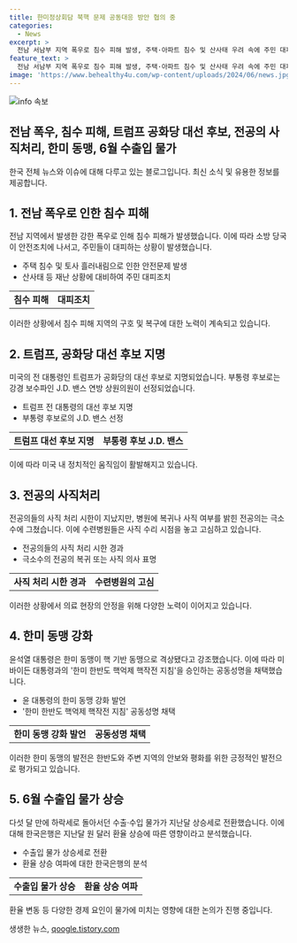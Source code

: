 ```yaml
---
title: 한미정상회담 북핵 문제 공동대응 방안 협의 중
categories:
  - News
excerpt: >
  전남 서남부 지역 폭우로 침수 피해 발생, 주택·아파트 침수 및 산사태 우려 속에 주민 대피. 트럼프, 공화당 대선 후보로 밴스 부통령 후보 지명. 병원에 복귀 미고지·사직한 전공의 극소수. 윤대통령, 한미 동맹 강조하며 핵 기반 동맹으로 격상. 6월 수출입 물가, 환율 상승 여파에 다섯 달 만에 상승 전환. #침수피해 #트럼프 #밴스 #사직처리 #한미동맹 #수출입물가
feature_text: >
  전남 서남부 지역 폭우로 침수 피해 발생, 주택·아파트 침수 및 산사태 우려 속에 주민 대피. 트럼프, 공화당 대선 후보로 밴스 부통령 후보 지명. 병원에 복귀 미고지·사직한 전공의 극소수. 윤대통령, 한미 동맹 강조하며 핵 기반 동맹으로 격상. 6월 수출입 물가, 환율 상승 여파에 다섯 달 만에 상승 전환. #침수피해 #트럼프 #밴스 #사직처리 #한미동맹 #수출입물가
image: 'https://www.behealthy4u.com/wp-content/uploads/2024/06/news.jpg'
---
```


<p><img src="https://www.behealthy4u.com/wp-content/uploads/2024/06/news.jpg" alt="info 속보" /></p>

<h2>전남 폭우, 침수 피해, 트럼프 공화당 대선 후보, 전공의 사직처리, 한미 동맹, 6월 수출입 물가</h2>

<p data-ke-size="size16">한국 전체 뉴스와 이슈에 대해 다루고 있는 블로그입니다. 최신 소식 및 유용한 정보를 제공합니다.</p>

<h2 data-ke-size="size26">1. 전남 폭우로 인한 침수 피해</h2>

<p data-ke-size="size16">전남 지역에서 발생한 강한 폭우로 인해 침수 피해가 발생했습니다. 이에 따라 소방 당국이 안전조치에 나서고, 주민들이 대피하는 상황이 발생했습니다.</p>

<ul>
    <li>주택 침수 및 토사 흘러내림으로 인한 안전문제 발생</li>
    <li>산사태 등 재난 상황에 대비하여 주민 대피조치</li>
</ul>

<table>
    <tr>
        <td style="text-align: center; height: 17px;"><b>침수 피해</b></td>
        <td style="text-align: center; height: 17px;"><b>대피조치</b></td>
    </tr>
</table>

<p data-ke-size="size16">이러한 상황에서 침수 피해 지역의 구호 및 복구에 대한 노력이 계속되고 있습니다.</p>

<h2 data-ke-size="size26">2. 트럼프, 공화당 대선 후보 지명</h2>

<p data-ke-size="size16">미국의 전 대통령인 트럼프가 공화당의 대선 후보로 지명되었습니다. 부통령 후보로는 강경 보수파인 J.D. 밴스 연방 상원의원이 선정되었습니다.</p>

<ul>
    <li>트럼프 전 대통령의 대선 후보 지명</li>
    <li>부통령 후보로의 J.D. 밴스 선정</li>
</ul>

<table>
    <tr>
        <td style="text-align: center; height: 17px;"><b>트럼프 대선 후보 지명</b></td>
        <td style="text-align: center; height: 17px;"><b>부통령 후보 J.D. 밴스</b></td>
    </tr>
</table>

<p data-ke-size="size16">이에 따라 미국 내 정치적인 움직임이 활발해지고 있습니다.</p>

<h2 data-ke-size="size26">3. 전공의 사직처리</h2>

<p data-ke-size="size16">전공의들의 사직 처리 시한이 지났지만, 병원에 복귀나 사직 여부를 밝힌 전공의는 극소수에 그쳤습니다. 이에 수련병원들은 사직 수리 시점을 놓고 고심하고 있습니다.</p>

<ul>
    <li>전공의들의 사직 처리 시한 경과</li>
    <li>극소수의 전공의 복귀 또는 사직 의사 표명</li>
</ul>

<table>
    <tr>
        <td style="text-align: center; height: 17px;"><b>사직 처리 시한 경과</b></td>
        <td style="text-align: center; height: 17px;"><b>수련병원의 고심</b></td>
    </tr>
</table>

<p data-ke-size="size16">이러한 상황에서 의료 현장의 안정을 위해 다양한 노력이 이어지고 있습니다.</p>

<h2 data-ke-size="size26">4. 한미 동맹 강화</h2>

<p data-ke-size="size16">윤석열 대통령은 한미 동맹이 핵 기반 동맹으로 격상됐다고 강조했습니다. 이에 따라 미 바이든 대통령과의 '한미 한반도 핵억제 핵작전 지침'을 승인하는 공동성명을 채택했습니다.</p>

<ul>
    <li>윤 대통령의 한미 동맹 강화 발언</li>
    <li>'한미 한반도 핵억제 핵작전 지침' 공동성명 채택</li>
</ul>

<table>
    <tr>
        <td style="text-align: center; height: 17px;"><b>한미 동맹 강화 발언</b></td>
        <td style="text-align: center; height: 17px;"><b>공동성명 채택</b></td>
    </tr>
</table>

<p data-ke-size="size16">이러한 한미 동맹의 발전은 한반도와 주변 지역의 안보와 평화를 위한 긍정적인 발전으로 평가되고 있습니다.</p>

<h2 data-ke-size="size26">5. 6월 수출입 물가 상승</h2>

<p data-ke-size="size16">다섯 달 만에 하락세로 돌아서던 수출·수입 물가가 지난달 상승세로 전환했습니다. 이에 대해 한국은행은 지난달 원 달러 환율 상승에 따른 영향이라고 분석했습니다.</p>

<ul>
    <li>수출입 물가 상승세로 전환</li>
    <li>환율 상승 여파에 대한 한국은행의 분석</li>
</ul>

<table>
    <tr>
        <td style="text-align: center; height: 17px;"><b>수출입 물가 상승</b></td>
        <td style="text-align: center; height: 17px;"><b>환율 상승 여파</b></td>
    </tr>
</table>

<p data-ke-size="size16">환율 변동 등 다양한 경제 요인이 물가에 미치는 영향에 대한 논의가 진행 중입니다.</p>
생생한 뉴스, <a href="https://qoogle.tistory.com" rel="dofollow">qoogle.tistory.com</a>


